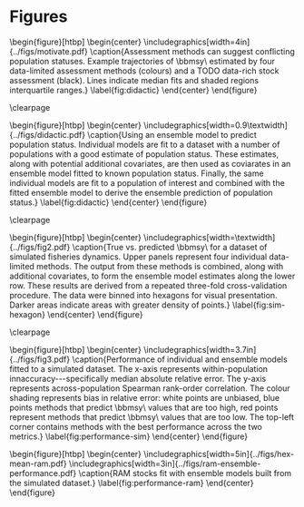 # Figures

\begin{figure}[htbp]
\begin{center}
\includegraphics[width=4in]{../figs/motivate.pdf}
\caption{Assessment methods can suggest conflicting population statuses. Example
trajectories of \bbmsy\\ estimated by four data-limited assessment methods
(colours) and a TODO data-rich stock assessment (black). Lines indicate median
fits and shaded regions interquartile ranges.}
\label{fig:didactic}
\end{center}
\end{figure}

\clearpage

\begin{figure}[htbp]
\begin{center}
\includegraphics[width=0.9\textwidth]{../figs/didactic.pdf}
\caption{Using an ensemble model to predict population status.
Individual models are fit to a dataset with a number of populations with a good
estimate of population status. These estimates, along with potential additional
covariates, are then used as coviarates in an ensemble model fitted to known
population status. Finally, the same individual models are fit to a population
of interest and combined with the fitted ensemble model to derive the ensemble
prediction of population status.}
\label{fig:didactic}
\end{center}
\end{figure}

\clearpage

\begin{figure}[htbp]
\begin{center}
\includegraphics[width=\textwidth]{../figs/fig2.pdf}
\caption{True vs. predicted \bbmsy\\ for a dataset of simulated fisheries
dynamics. Upper panels represent four individual data-limited methods. The
output from these methods is combined, along with additional covariates, to
form the ensemble model estimates along the lower row. These results are
derived from a repeated three-fold cross-validation procedure. The data were
binned into hexagons for visual presentation. Darker areas indicate areas with
greater density of points.}
\label{fig:sim-hexagon}
\end{center}
\end{figure}

\clearpage

\begin{figure}[htbp]
\begin{center}
\includegraphics[width=3.7in]{../figs/fig3.pdf}
\caption{Performance of individual and ensemble models fitted to a simulated
dataset. The x-axis represents within-population innaccuracy---specifically
median absolute relative error. The y-axis represents across-population
Spearman rank-order correlation. The colour shading represents bias in relative
error: white points are unbiased, blue points methods that predict \bbmsy\\
values that are too high, red points represent methods that predict \bbmsy\\
values that are too low. The top-left corner contains methods with the best
performance across the two metrics.}
\label{fig:performance-sim}
\end{center}
\end{figure}

\begin{figure}[htbp]
\begin{center}
\includegraphics[width=5in]{../figs/hex-mean-ram.pdf}
\includegraphics[width=3in]{../figs/ram-ensemble-performance.pdf}
\caption{RAM stocks fit with ensemble models built from the simulated dataset.}
\label{fig:performance-ram}
\end{center}
\end{figure}

<!--
\begin{figure}[htbp]
\begin{center}
\includegraphics[width=3.7in]{../figs/performance-beanplots-sim.pdf}
\caption{Performance with simulation ensembles (alternate of previous figure).}
\label{fig:performance-sim}
\end{center}
\end{figure}
-->
